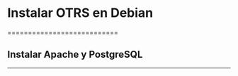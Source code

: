 # Instalar OTRS en Debian
===========================
## Instalar Apache y PostgreSQL
------------------------------------
